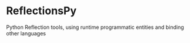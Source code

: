 # ReflectionsPy
Python Reflection tools, using runtime programmatic entities and binding other languages
